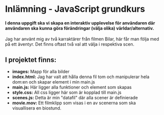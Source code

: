 # Inlämning - JavaScript grundkurs

#### I denna uppgift ska vi skapa en interaktiv upplevelse för användaren där användaren ska kunna göra förändringar (välja olika) världar/alternativ.

Jag har använt mig av två karraktärer från filmen Bilar, här får man följa med på ett äventyr. Det finns oftast två val att välja i respektiva scen.

## I projektet finns:

- **images:** Mapp för alla bilder
- **index.html:** Jag har valt att hålla denna fil tom och manipulerar hela dom:en och skapar element i min main.js
- **main.js:** Här ligger alla funktioner och element som skapas
- **style.css:** All css ligger här som är kopplad till main.js
- **scenes.js:** Detta är min "datafil" där alla scener är definierade
- **movie.mov:** Ett filmklipp som visas i en av scenerna som ska visuallisera en biostund.
